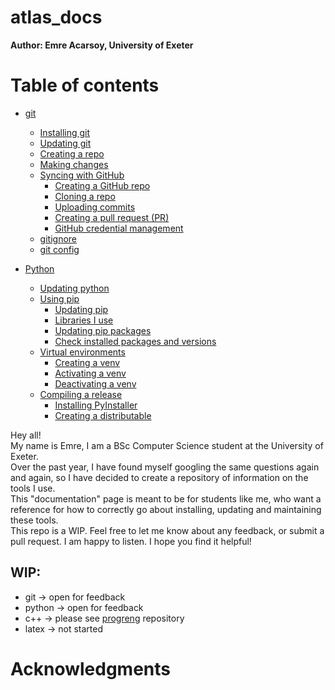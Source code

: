 # atlas_docs
**Author: Emre Acarsoy, University of Exeter** 


# Table of contents

- [git](src/git.md#git)
    - [Installing git](src/git.md#installing-git)
    - [Updating git](src/git.md#updating-git)
    - [Creating a repo](src/git.md#updating-git)
    - [Making changes](src/git.md#making-changes)
    - [Syncing with GitHub](src/git.md#syncing-with-github)
        - [Creating a GitHub repo](src/git.md#creating-a-github-repo)
        - [Cloning a repo](src/git.md#cloning-a-repo)
        - [Uploading commits](src/git.md#uploading-commits)
        - [Creating a pull request (PR)](src/git.md#creating-a-pull-request-pr)
        - [GitHub credential management](src/git.md#github-credential-management)
    - [gitignore](src/git.md#gitignore)
    - [git config](src/git.md#git-config)
    

- [Python](src/python.md#python)
    - [Updating python](src/python.md#updating-python) 
    - [Using pip](src/python.md#using-pip)
        - [Updating pip](src/python.md#updating-pip)
        - [Libraries I use](src/python.md#libraries-i-use)
        - [Updating pip packages](src/python.md#updating-pip-packages)
        - [Check installed packages and versions](src/python.md#check-installed-packages-and-versions)
    - [Virtual environments](src/python.md#virtual-environments-venv)
        - [Creating a venv](src/python.md#creating-a-venv)
        - [Activating a venv](src/python.md#activating-a-venv)
        - [Deactivating a venv](src/python.md#deactivating-a-venv)
    - [Compiling a release](src/python.md#compiling-a-release)
        - [Installing PyInstaller](src/python.md#installing-pyinstaller)
        - [Creating a distributable](src/python.md#creation-of-dist)

Hey all!  
My name is Emre, I am a BSc Computer Science student at the University of Exeter.  
Over the past year, I have found myself googling the same questions again and again, so I have decided to create a repository of information on the tools I use.  
This "documentation" page is meant to be for students like me, who want a reference for how to correctly go about installing, updating and maintaining these tools.  
This repo is a WIP. Feel free to let me know about any feedback, or submit a pull request. I am happy to listen. I hope you find it helpful!

## WIP:
- git -> open for feedback
- python -> open for feedback
- c++ -> please see [progreng](https://github.com/AtlasICL/progreng) repository
- latex -> not started

# Acknowledgments
